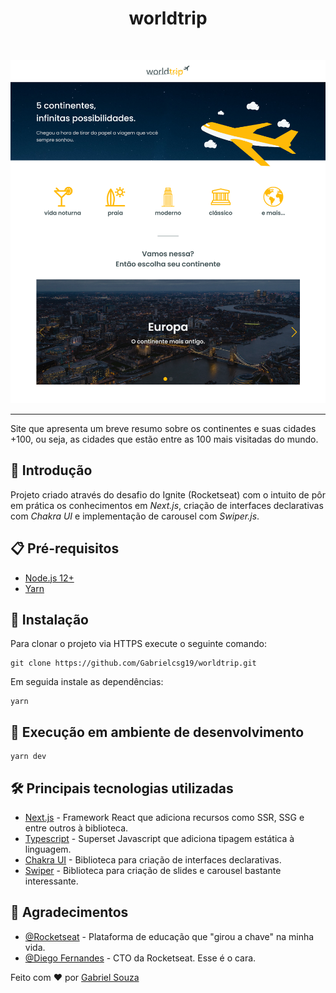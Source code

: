 <h1 align="center">worldtrip</h1><br>

![Screenshot 2021-08-16 at 15-48-46 Screenshot](https://raw.githubusercontent.com/Gabrielcsg19/worldtrip/main/assets/cover-img.png)

---
Site que apresenta um breve resumo sobre os continentes e suas cidades +100, ou seja, as cidades que estão entre as 100 mais visitadas do mundo.

## 🚀 Introdução
Projeto criado através do desafio do Ignite (Rocketseat) com o intuito de pôr em prática os conhecimentos em *Next.js*, criação de interfaces declarativas com *Chakra UI* e implementação de carousel com *Swiper.js*.

## :clipboard: Pré-requisitos

- [Node.js 12+](https://nodejs.org/en/download/)
- [Yarn](https://classic.yarnpkg.com/en/docs/install/#windows-stable)

## :wrench: Instalação

Para clonar o projeto via HTTPS execute o seguinte comando:
```
git clone https://github.com/Gabrielcsg19/worldtrip.git
```
Em seguida instale as dependências:
```
yarn
```

## 🔨 Execução em ambiente de desenvolvimento

```
yarn dev
```

## :hammer_and_wrench: Principais tecnologias utilizadas
- [Next.js](https://nextjs.org/) - Framework React que adiciona recursos como SSR, SSG e entre outros à biblioteca.
- [Typescript](https://www.typescriptlang.org/) - Superset Javascript que adiciona tipagem estática à linguagem.
- [Chakra UI](https://chakra-ui.com/) - Biblioteca para criação de interfaces declarativas.
- [Swiper](https://swiperjs.com/) - Biblioteca para criação de slides e carousel bastante interessante.

## 🎉 Agradecimentos

- [@Rocketseat](https://github.com/Rocketseat) - Plataforma de educação que "girou a chave" na minha vida.
- [@Diego Fernandes](https://github.com/diego3g) - CTO da Rocketseat. Esse é o cara.

Feito com :heart: por [Gabriel Souza](https://github.com/Gabrielcsg19)
